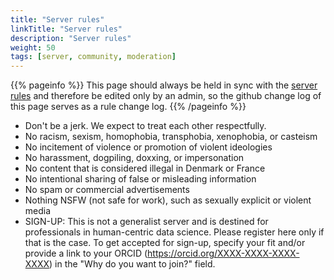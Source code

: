 ```yaml
---
title: "Server rules"
linkTitle: "Server rules"
description: "Server rules"
weight: 50
tags: [server, community, moderation]
---
```


{{% pageinfo %}}
This page should always be held in sync with the [server rules](https://datasci.social/about) and therefore be edited only by an admin, so the github change log of this page serves as a rule change log.
{{% /pageinfo %}}

- Don't be a jerk. We expect to treat each other respectfully.
- No racism, sexism, homophobia, transphobia, xenophobia, or casteism
- No incitement of violence or promotion of violent ideologies
- No harassment, dogpiling, doxxing, or impersonation
- No content that is considered illegal in Denmark or France
- No intentional sharing of false or misleading information
- No spam or commercial advertisements
- Nothing NSFW (not safe for work), such as sexually explicit or violent media
- SIGN-UP: This is not a generalist server and is destined for professionals in human-centric data science. Please register here only if that is the case. To get accepted for sign-up, specify your fit and/or provide a link to your ORCID (https://orcid.org/XXXX-XXXX-XXXX-XXXX) in the "Why do you want to join?" field.